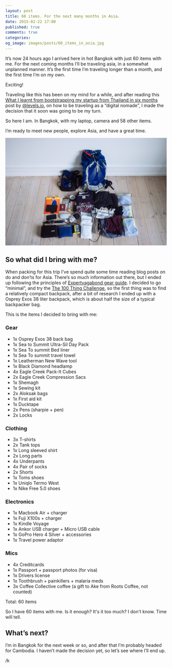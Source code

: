 ```yaml
---
layout: post
title: 60 items. For the next many months in Asia.
date: 2015-02-22 17:00
published: true
comments: true
categories:
og_image: images/posts/60_items_in_asia.jpg
---
```


It’s now 24 hours ago I arrived here in hot Bangkok with just 60 items with me. For the next coming months I’ll be traveling asia, in a somewhat unplanned manner. It’s the first time I’m traveling longer than a month, and the first time I’m on my own.

Exciting!

Traveling like this has been on my mind for a while, and after reading this [What I learnt from bootstrapping my startup from Thailand in six months](https://levels.io/bootstrapping-startup-thailand/) post by [@levels.io](https://twitter.com/levelsio), on how to be traveling as a “digital nomade”, I made the decision that it soon was going to be my turn.

So here I am. In Bangkok, with my laptop, camera and 58 other items.

I’m ready to meet new people, explore Asia, and have a great time.

<img src="/static/images/posts/60_items_in_asia.jpg" />

<!--more-->

## So what did I bring with me?

When packing for this trip I’ve spend quite some time reading blog posts on do and don’ts for Asia. There’s so much information out there, but I ended up following the principles of [Expertvagabond gear guide](expertvagabond.com/travel-gear-guide/). I decided to go “minimal”, and try the [The 100 Thing Challenge](https://levels.io/the-100-thing-challenge/), so the first thing was to find a relatively compact backpack, after a bit of research I ended up with a Osprey Exos 38 liter backpack, which is about half the size of a typical backpacker bag.

This is the items I decided to bring with me:

### Gear

- 1x Osprey Exos 38 back bag
- 1x Sea to Summit Ultra-Sil Day Pack
- 1x Sea To summit Bed liner
- 1x Sea To summit travel towel
- 1x Leatherman New Wave tool
- 1x Black Diamond headlamp
- 4x Eagle Creek Pack-It Cubes
- 2x Eagle Creek Compression Sacs
- 1x Shemagh
- 1x Sewing kit
- 2x Aloksak bags
- 1x First aid kit
- 1x Ducktape
- 2x Pens (sharpie + pen)
- 2x Locks

### Clothing

- 3x T-shirts
- 2x Tank tops
- 1x Long sleeved shirt
- 2x Long parts
- 4x Underpants
- 4x Pair of socks
- 2x Shorts
- 1x Toms shoes
- 1x Uniqlo Termo West
- 1x Nike Free 5.0 shoes

### Electronics

- 1x Macbook Air + charger
- 1x Fuji X100s + charger
- 1x Kindle Voyage
- 1x Ankor USB charger + Micro USB cable
- 1x GoPro Hero 4 Silver + accessories
- 1x Travel power adaptor

### Mics

- 4x Creditcards
- 1x Passport + passport photos (for visa)
- 1x Drivers license
- 1x Toothbrush + painkillers + malaria meds
- 3x Coffee Collective coffee (a gift to Ake from Roots Coffee, not counted)

Total: 60 items

So I have 60 items with me. Is it enough? It's it too much? I don't know. Time will tell.

## What’s next?

I’m in Bangkok for the next week or so, and after that I’m probably headed for Cambodia. I haven’t made the decision yet, so let’s see where I’ll end up.

/k
